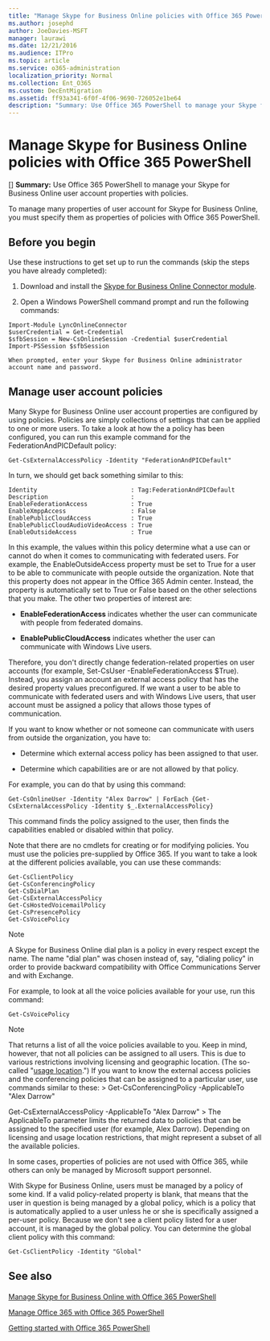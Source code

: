 ```yaml
---
title: "Manage Skype for Business Online policies with Office 365 PowerShell"
ms.author: josephd
author: JoeDavies-MSFT
manager: laurawi
ms.date: 12/21/2016
ms.audience: ITPro
ms.topic: article
ms.service: o365-administration
localization_priority: Normal
ms.collection: Ent_O365
ms.custom: DecEntMigration
ms.assetid: ff93a341-6f0f-4f06-9690-726052e1be64
description: "Summary: Use Office 365 PowerShell to manage your Skype for Business Online user account properties with policies."
---
```


# Manage Skype for Business Online policies with Office 365 PowerShell
[]
 **Summary:** Use Office 365 PowerShell to manage your Skype for Business Online user account properties with policies.
  
To manage many properties of user account for Skype for Business Online, you must specify them as properties of policies with Office 365 PowerShell.
  
## Before you begin

Use these instructions to get set up to run the commands (skip the steps you have already completed):
  
1. Download and install the [Skype for Business Online Connector module](https://www.microsoft.com/en-us/download/details.aspx?id=39366).
    
2. Open a Windows PowerShell command prompt and run the following commands: 
    
  ```
  Import-Module LyncOnlineConnector
$userCredential = Get-Credential
$sfbSession = New-CsOnlineSession -Credential $userCredential
Import-PSSession $sfbSession
  ```

    When prompted, enter your Skype for Business Online administrator account name and password.
    
## Manage user account policies

Many Skype for Business Online user account properties are configured by using policies. Policies are simply collections of settings that can be applied to one or more users. To take a look at how the a policy has been configured, you can run this example command for the FederationAndPICDefault policy:
  
```
Get-CsExternalAccessPolicy -Identity "FederationAndPICDefault"
```

In turn, we should get back something similar to this:
  
```
Identity                          : Tag:FederationAndPICDefault
Description                       :
EnableFederationAccess            : True
EnableXmppAccess                  : False
EnablePublicCloudAccess           : True
EnablePublicCloudAudioVideoAccess : True
EnableOutsideAccess               : True
```

In this example, the values within this policy determine what a use can or cannot do when it comes to communicating with federated users. For example, the EnableOutsideAccess property must be set to True for a user to be able to communicate with people outside the organization. Note that this property does not appear in the Office 365 Admin center. Instead, the property is automatically set to True or False based on the other selections that you make. The other two properties of interest are:
  
- **EnableFederationAccess** indicates whether the user can communicate with people from federated domains.
    
- **EnablePublicCloudAccess** indicates whether the user can communicate with Windows Live users.
    
Therefore, you don't directly change federation-related properties on user accounts (for example, Set-CsUser -EnableFederationAccess $True). Instead, you assign an account an external access policy that has the desired property values preconfigured. If we want a user to be able to communicate with federated users and with Windows Live users, that user account must be assigned a policy that allows those types of communication.
  
If you want to know whether or not someone can communicate with users from outside the organization, you have to:
  
- Determine which external access policy has been assigned to that user.
    
- Determine which capabilities are or are not allowed by that policy.
    
For example, you can do that by using this command:
  
```
Get-CsOnlineUser -Identity "Alex Darrow" | ForEach {Get-CsExternalAccessPolicy -Identity $_.ExternalAccessPolicy}
```

This command finds the policy assigned to the user, then finds the capabilities enabled or disabled within that policy.
  
Note that there are no cmdlets for creating or for modifying policies. You must use the policies pre-supplied by Office 365. If you want to take a look at the different policies available, you can use these commands:
  
```
Get-CsClientPolicy       
Get-CsConferencingPolicy        
Get-CsDialPlan            
Get-CsExternalAccessPolicy                         
Get-CsHostedVoicemailPolicy                        
Get-CsPresencePolicy                               
Get-CsVoicePolicy                                  
```

> [!NOTE]
> A Skype for Business Online dial plan is a policy in every respect except the name. The name "dial plan" was chosen instead of, say, "dialing policy" in order to provide backward compatibility with Office Communications Server and with Exchange. 
  
For example, to look at all the voice policies available for your use, run this command:
  
```
Get-CsVoicePolicy
```

> [!NOTE]
> That returns a list of all the voice policies available to you. Keep in mind, however, that not all policies can be assigned to all users. This is due to various restrictions involving licensing and geographic location. (The so-called "[usage location](https://msdn.microsoft.com/en-us/library/azure/dn194136.aspx).") If you want to know the external access policies and the conferencing policies that can be assigned to a particular user, use commands similar to these: > Get-CsConferencingPolicy -ApplicableTo "Alex Darrow"
  
Get-CsExternalAccessPolicy -ApplicableTo "Alex Darrow" > The ApplicableTo parameter limits the returned data to policies that can be assigned to the specified user (for example, Alex Darrow). Depending on licensing and usage location restrictions, that might represent a subset of all the available policies. 
  
In some cases, properties of policies are not used with Office 365, while others can only be managed by Microsoft support personnel. 
  
With Skype for Business Online, users must be managed by a policy of some kind. If a valid policy-related property is blank, that means that the user in question is being managed by a global policy, which is a policy that is automatically applied to a user unless he or she is specifically assigned a per-user policy. Because we don't see a client policy listed for a user account, it is managed by the global policy. You can determine the global client policy with this command:
  
```
Get-CsClientPolicy -Identity "Global"
```

## See also

#### 

[Manage Skype for Business Online with Office 365 PowerShell](manage-skype-for-business-online-with-office-365-powershell.md)
  
[Manage Office 365 with Office 365 PowerShell](manage-office-365-with-office-365-powershell.md)
  
[Getting started with Office 365 PowerShell](getting-started-with-office-365-powershell.md)

